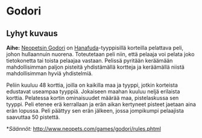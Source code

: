 # Godori
## Lyhyt kuvaus

**Aihe:** [Neopetsin Godori](http://www.neopets.com/games/godori/index.phtml) on [Hanafuda](http://en.wikipedia.org/wiki/Hanafuda)-tyyppisillä korteilla pelattava peli, johon hullaannuin nuorena. Toteutetaan peli niin, että pelaaja voi pelata joko tietokonetta tai toista pelaajaa vastaan. Pelissä pyritään keräämään mahdollisimman paljon pisteitä yhdistämällä kortteja ja keräämällä niistä mahdollisimman hyviä yhdistelmiä.

Peliin kuuluu 48 korttia, joilla on kaikilla maa ja tyyppi, jotkin korteista edustavat useampaa tyyppiä. Jokaiseen maahan kuuluu neljä erilaista korttia. Pelatessa kortin ominaisuudet määrää maa, pistelaskussa sen tyyppi. Peli etenee erä kerrallaan ja erän aikan kertyneet pisteet jaetaan aina erän lopussa. Peli päättyy sen erän jälkeen, jossa jompikumpi pelaajista saavuttaa 50 pistettä.

**Säännöt:* http://www.neopets.com/games/godori/rules.phtml
